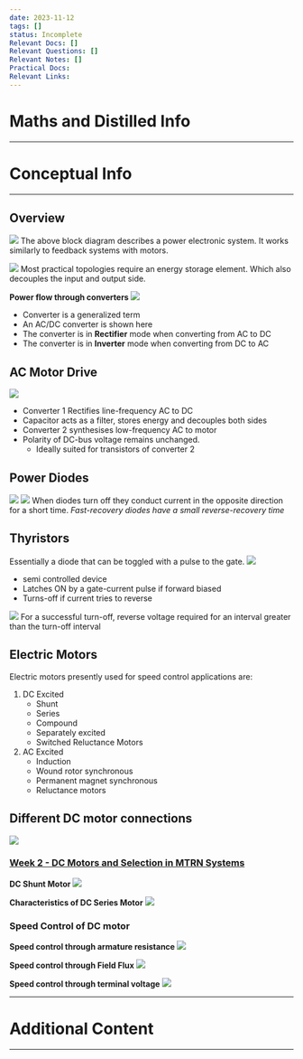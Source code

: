 ```yaml
---
date: 2023-11-12
tags: []
status: Incomplete
Relevant Docs: []
Relevant Questions: []
Relevant Notes: []
Practical Docs: 
Relevant Links:
---
```

# Maths and Distilled Info
---


# Conceptual Info
---

## Overview
![](Attachments/Pasted%20image%2020231112150231.png)
The above block diagram describes a power electronic system. It works similarly to feedback systems with motors.

![](Attachments/Pasted%20image%2020231112150629.png)
Most practical topologies require an energy storage element. Which also decouples the input and output side.

**Power flow through converters**
![](Attachments/Pasted%20image%2020231112151208.png)
- Converter is a generalized term
- An AC/DC converter is shown here
- The converter is in **Rectifier** mode when converting from AC to DC
- The converter is in **Inverter** mode when converting from DC to AC

## AC Motor Drive
![](Attachments/Pasted%20image%2020231112151429.png)
- Converter 1 Rectifies line-frequency AC to DC
- Capacitor acts as a filter, stores energy and decouples both sides
- Converter 2 synthesises low-frequency AC to motor
- Polarity of DC-bus voltage remains unchanged.
	- Ideally suited for transistors of converter 2

## Power Diodes
![](Attachments/Pasted%20image%2020231112153056.png)
![](Attachments/Pasted%20image%2020231112153124.png)
When diodes turn off they conduct current in the opposite direction for a short time. *Fast-recovery diodes have a small reverse-recovery time*

## Thyristors
Essentially a diode that can be toggled with a pulse to the gate. 
![](Attachments/Pasted%20image%2020231112153721.png)
- semi controlled device
- Latches ON by a gate-current pulse if forward biased
- Turns-off if current tries to reverse

![](Attachments/Pasted%20image%2020231112153833.png)
For a successful turn-off, reverse voltage required for an interval greater than the turn-off interval

## Electric Motors
Electric motors presently used for speed control applications are:
1. DC Excited
	- Shunt
	- Series
	- Compound
	- Separately excited
	- Switched Reluctance Motors
2. AC Excited
	- Induction
	- Wound rotor synchronous
	- Permanent magnet synchronous
	- Reluctance motors


## Different DC motor connections
![](Attachments/Pasted%20image%2020231112172312.png)

### [Week 2 - DC Motors and Selection in MTRN Systems](Week%202%20-%20DC%20Motors%20and%20Selection%20in%20MTRN%20Systems.md)

**DC Shunt Motor**
![](Attachments/Pasted%20image%2020231112203712.png)

**Characteristics of DC Series Motor**
![](Attachments/Pasted%20image%2020231112203730.png)

### Speed Control of DC motor

**Speed control through armature resistance**
![](Attachments/Pasted%20image%2020231112203922.png)

**Speed control through Field Flux**
![](Attachments/Pasted%20image%2020231112204040.png)

**Speed control through terminal voltage**
![](Attachments/Pasted%20image%2020231112204102.png)





****


# Additional Content
---
